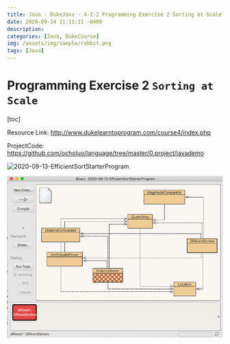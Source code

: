 ```yaml
---
title: Java - DukeJava - 4-2-2 Programming Exercise 2 Sorting at Scale
date: 2020-09-14 11:11:11 -0400
description:
categories: [Java, DukeCourse]
img: /assets/img/sample/rabbit.png
tags: [Java]
---
```


# Programming Exercise 2 `Sorting at Scale`

[toc]

Resource Link: http://www.dukelearntoprogram.com/course4/index.php

ProjectCode: https://github.com/ocholuo/language/tree/master/0.project/javademo

![2020-09-13-EfficientSortStarterProgram](https://github.com/ocholuo/ocholuo.github.io/tree/master/assets/img/Javaimg/javademo-EfficientSortStarterProgram.png)

![2020-09-13-EfficientSortStarterProgram](/assets/img/Javaimg/javademo-EfficientSortStarterProgram.png)

